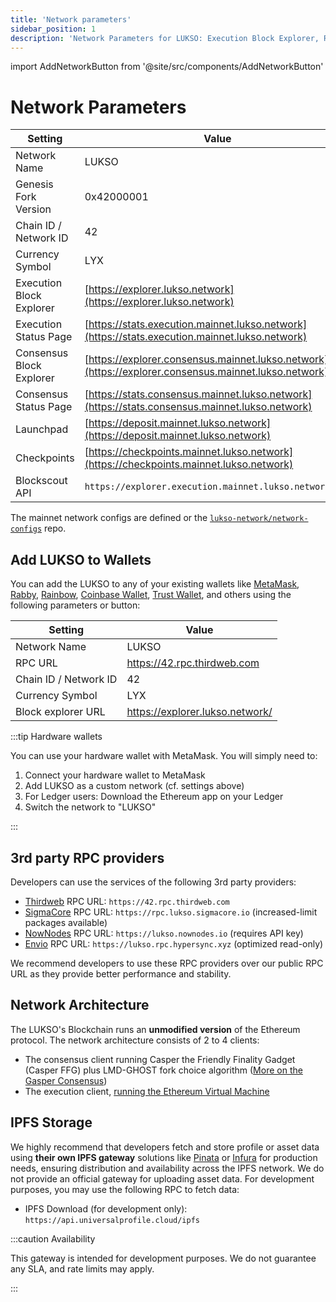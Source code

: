 ```yaml
---
title: 'Network parameters'
sidebar_position: 1
description: 'Network Parameters for LUKSO: Execution Block Explorer, RPC providers, Chain ID.'
---
```


import AddNetworkButton from '@site/src/components/AddNetworkButton'

# Network Parameters

| Setting                  | Value                                                                                                |
| ------------------------ | ---------------------------------------------------------------------------------------------------- |
| Network Name             | LUKSO                                                                                                |
| Genesis Fork Version     | 0x42000001                                                                                           |
| Chain ID / Network ID    | 42                                                                                                   |
| Currency Symbol          | LYX                                                                                                  |
| Execution Block Explorer | [https://explorer.lukso.network](https://explorer.lukso.network)                                     |
| Execution Status Page    | [https://stats.execution.mainnet.lukso.network](https://stats.execution.mainnet.lukso.network)       |
| Consensus Block Explorer | [https://explorer.consensus.mainnet.lukso.network](https://explorer.consensus.mainnet.lukso.network) |
| Consensus Status Page    | [https://stats.consensus.mainnet.lukso.network](https://stats.consensus.mainnet.lukso.network)       |
| Launchpad                | [https://deposit.mainnet.lukso.network](https://deposit.mainnet.lukso.network)                       |
| Checkpoints              | [https://checkpoints.mainnet.lukso.network](https://checkpoints.mainnet.lukso.network)               |
| Blockscout API           | `https://explorer.execution.mainnet.lukso.network/api`                                               |

The mainnet network configs are defined or the [`lukso-network/network-configs`](https://github.com/lukso-network/network-configs/tree/main/mainnet/shared) repo.

## Add LUKSO to Wallets

You can add the LUKSO to any of your existing wallets like [MetaMask](https://metamask.io/), [Rabby](https://rabby.io/), [Rainbow](https://rainbow.me/), [Coinbase Wallet](https://www.coinbase.com/de/wallet), [Trust Wallet](https://trustwallet.com/de), and others using the following parameters or button:

| Setting               | Value                           |
| --------------------- | ------------------------------- |
| Network Name          | LUKSO                           |
| RPC URL               | https://42.rpc.thirdweb.com     |
| Chain ID / Network ID | 42                              |
| Currency Symbol       | LYX                             |
| Block explorer URL    | https://explorer.lukso.network/ |

<AddNetworkButton networkName="mainnet"/>

:::tip Hardware wallets

You can use your hardware wallet with MetaMask. You will simply need to:

1. Connect your hardware wallet to MetaMask
2. Add LUKSO as a custom network (cf. settings above)
3. For Ledger users: Download the Ethereum app on your Ledger
4. Switch the network to "LUKSO"

:::

## 3rd party RPC providers

Developers can use the services of the following 3rd party providers:

- [Thirdweb](https://thirdweb.com/) RPC URL: `https://42.rpc.thirdweb.com`
- [SigmaCore](https://sigmacore.io) RPC URL: `https://rpc.lukso.sigmacore.io` (increased-limit packages available)
- [NowNodes](https://nownodes.io/) RPC URL: `https://lukso.nownodes.io` (requires API key)
- [Envio](https://envio.dev/) RPC URL: `https://lukso.rpc.hypersync.xyz` (optimized read-only)

We recommend developers to use these RPC providers over our public RPC URL as they provide better performance and stability.

## Network Architecture

The LUKSO's Blockchain runs an **unmodified version** of the Ethereum protocol. The network architecture consists of 2 to 4 clients:

- The consensus client running Casper the Friendly Finality Gadget (Casper FFG) plus LMD-GHOST fork choice algorithm ([More on the Gasper Consensus](https://ethereum.org/en/developers/docs/consensus-mechanisms/pos/gasper/))
- The execution client, [running the Ethereum Virtual Machine](https://ethereum.org/en/developers/docs/ethereum-stack/)

## IPFS Storage

We highly recommend that developers fetch and store profile or asset data using **their own IPFS gateway** solutions like [Pinata](https://docs.pinata.cloud/docs/welcome-to-pinata) or [Infura](https://docs.infura.io/networks/ipfs) for production needs, ensuring distribution and availability across the IPFS network. We do not provide an official gateway for uploading asset data. For development purposes, you may use the following RPC to fetch data:

- IPFS Download (for development only): `https://api.universalprofile.cloud/ipfs`

:::caution Availability

This gateway is intended for development purposes. We do not guarantee any SLA, and rate limits may apply.

:::
